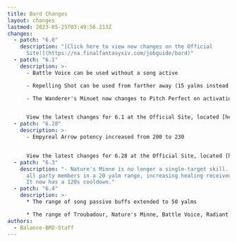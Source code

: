 ```yaml
---
title: Bard Changes
layout: changes
lastmod: 2023-05-25T03:49:56.213Z
changes:
  - patch: "6.0"
    description: "[Click here to view new changes on the Official
      Site!](https://na.finalfantasyxiv.com/jobguide/bard)"
  - patch: "6.1"
    description: >-
      - Battle Voice can be used without a song active

      - Repelling Shot can be used from farther away (15 yalms instead of 5)

      - The Wanderer's Minuet now changes to Pitch Perfect on activation


      View the latest changes for 6.1 at the Official Site, located [here](https://na.finalfantasyxiv.com/jobguide/bard/)!
  - patch: "6.28"
    description: >-
      - Empyreal Arrow potency increased from 200 to 230


      View the latest changes for 6.28 at the Official Site, located [here](https://na.finalfantasyxiv.com/jobguide/bard/)!
  - patch: "6.3"
    description: "- Nature's Minne is no longer a single-target skill. It affects
      all party members in a 20 yalm range, increasing healing received by 15%.
      It now has a 120s cooldown."
  - patch: "6.4"
    description: >-
      * The range of song passive buffs extended to 50 yalms

      * The range of Troubadour, Nature's Minne, Battle Voice, Radiant Finale, and Peloton increased to 30 yalms
authors:
  - Balance-BRD-Staff
---
```


